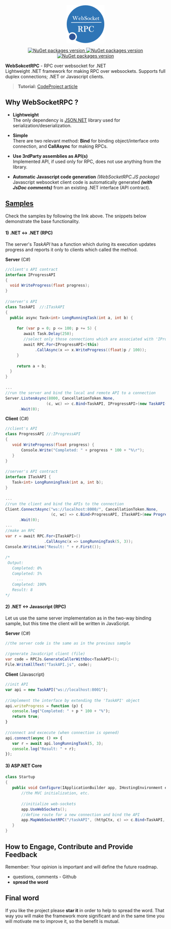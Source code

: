 <p align="center">
    <a href="https://www.nuget.org/profiles/dajuric"> <img src="Deploy/Logo/Logo-big.png" alt="WebSocketRPC logo" width="120" align="center"> </a>
</p>

<p align="center">
    <a href="https://www.nuget.org/packages/WebsocketRPC/"> <img src="https://img.shields.io/badge/WebSokcetRPC-v1.x-blue.svg?style=flat-square" alt="NuGet packages version"/>  </a>
    <a href="https://www.nuget.org/packages/WebsocketRPC.JS/"> <img src="https://img.shields.io/badge/WebSokcetRPC.JS-v1.x-blue.svg?style=flat-square" alt="NuGet packages version"/>  </a>
    <a href="https://www.nuget.org/packages/WebsocketRPC.AspCore/"> <img src="https://img.shields.io/badge/WebSokcetRPC.AspCore-v1.x-blue.svg?style=flat-square" alt="NuGet packages version"/>  </a>
</p>

**WebSokcetRPC** - RPC over websocket for .NET    
Lightweight .NET framework for making RPC over websockets. Supports full duplex connections; .NET or Javascript clients. 

 > **Tutorial:** <a href="https://www.codeproject.com/Articles/1210957/Introducing-Lightweight-WebSocket-RPC-Library-for" target="_blank">CodeProject article</a>


## Why WebSocketRPC ?

+ **Lightweight**   
The only dependency is <a href="https://www.newtonsoft.com/json">JSON.NET</a> library used for serialization/deserialization.

+ **Simple**   
There are two relevant method: **Bind** for binding object/interface onto connection, and **CallAsync** for making RPCs.

+ **Use 3rdParty assemblies as API(s)**   
Implemented API, if used only for RPC, does not use anything from the library.

+ **Automatic Javascript code generation** *(WebSocketRPC.JS package)*  
 Javascript websocket client code is automatically generated **_(with JsDoc comments)_** from an existing .NET
                        interface (API contract).

 
## <a href="Samples/"> Samples</a>

Check the samples by following the link above. The snippets below demonstrate the base functionality.

#### 1) .NET <-> .NET (RPC)
The server's *TaskAPI* has a function which during its execution updates progress and reports it only to clients which called the method.

**Server** (C#)
 ``` csharp
 //client's API contract
interface IProgressAPI
{
   void WriteProgress(float progress);
}

//server's API
class TaskAPI  //:ITaskAPI
{
   public async Task<int> LongRunningTask(int a, int b) {
   
      for (var p = 0; p <= 100; p += 5) {
         await Task.Delay(250);
         //select only those connections which are associated with 'IProgressAPI' and with 'this' object.
         await RPC.For<IProgressAPI>(this)
	          .CallAsync(x => x.WriteProgress((float)p / 100));
      }
		
      return a + b;
   }
}

...
//run the server and bind the local and remote API to a connection
Server.ListenAsync(8000, CancellationToken.None, 
                   (c, wc) => c.Bind<TaskAPI, IProgressAPI>(new TaskAPI()))
       .Wait(0);
 ``` 
 
**Client** (C#)
``` csharp
//client's API
class ProgressAPI //:IProgressAPI
{
   void WriteProgress(float progress) {
       Console.Write("Completed: " + progress * 100 + "%\r");
   }
}

//server's API contract
interface ITaskAPI {
   Task<int> LongRunningTask(int a, int b);
}

...
//run the client and bind the APIs to the connection
Client.ConnectAsync("ws://localhost:8000/", CancellationToken.None, 
                    (c, wc) => c.Bind<ProgressAPI, ITaskAPI>(new ProgressAPI()))
      .Wait(0);
...
//make an RPC
var r = await RPC.For<ITaskAPI>()
                 .CallAsync(x => LongRunningTask(5, 3)); 
Console.WriteLine("Result: " + r.First());

/*
 Output:
   Completed: 0%
   Completed: 5%
     ...
   Completed: 100%
   Result: 8
*/ 
 ``` 

#### 2) .NET <-> Javascript (RPC)
Let us use the same server implementation as in the two-way binding sample, but this time the client will be written in JavaScript.

**Server** (C#)
 ``` csharp
//the server code is the same as in the previous sample

//generate JavaScript client (file)
var code = RPCJs.GenerateCallerWithDoc<TaskAPI>();
File.WriteAllText("TaskAPI.js", code);
 ``` 

 **Client** (Javascript)
  ``` javascript
//init API
var api = new TaskAPI("ws://localhost:8001");

//implement the interface by extending the 'TaskAPI' object
api.writeProgress = function (p) {
     console.log("Completed: " + p * 100 + "%");
     return true;
}

//connect and excecute (when connection is opened)
api.connect(async () => {
     var r = await api.longRunningTask(5, 3);
     console.log("Result: " + r);
});
 ``` 
 
#### 3) ASP.NET Core
 ``` csharp
class Startup
{
    public void Configure(IApplicationBuilder app, IHostingEnvironment env){
        //the MVC initialization, etc.

        //initialize web-sockets
        app.UseWebSockets();
        //define route for a new connection and bind the API
        app.MapWebSocketRPC("/taskAPI", (httpCtx, c) => c.Bind<TaskAPI, IProgressAPI>(new TaskAPI()));
    }
}  
 ```
  
## How to Engage, Contribute and Provide Feedback  
Remember: Your opinion is important and will define the future roadmap.
+ questions, comments - Github
+ **spread the word** 

## Final word
If you like the project please **star it** in order to help to spread the word. That way you will make the framework more significant and in the same time you will motivate me to improve it, so the benefit is mutual.
